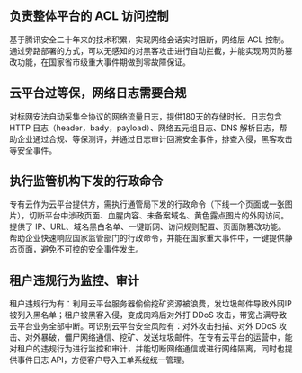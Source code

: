 ## 负责整体平台的 ACL 访问控制
基于腾讯安全二十年来的技术积累，实现网络会话实时阻断，网络层 ACL 控制。通过旁路部署的方式，可以无感知的对黑客攻击进行自动拦截，并能实现网页防篡改功能，在国家省市级重大事件期做到零故障保证。
## 云平台过等保，网络日志需要合规
对标网安法自动采集全协议的网络流量日志，提供180天的存储时长。日志包含 HTTP 日志（header，bady，payload）、网络五元组日志、DNS 解析日志，帮助企业通过合规、等保测评，并通过日志审计回溯安全事件，排查入侵，黑客攻击等安全事件。
## 执行监管机构下发的行政命令
专有云作为云平台提供方，需执行通管局下发的行政命令（下线一个页面或一张图片），切断平台中涉政页面、血腥内容、未备案域名、黄色露点图片的外网访问。提供了 IP、URL、域名黑白名单、一键断网、访问规则配置、页面防篡改功能。帮助企业快速响应国家监管部门的行政命令，并能在国家重大事件中，一键提供静态页面，避免不可控的安全事件发生。
## 租户违规行为监控、审计
租户违规行为有：利用云平台服务器偷偷挖矿资源被浪费，发垃圾邮件导致外网IP被列入黑名单；租户被黑客入侵，变成肉鸡后对外打 DDoS 攻击，带宽占满导致云平台业务全部中断。可识别云平台安全风险有：对外攻击扫描、对外 DDoS 攻击、对外暴破，僵尸网络通信、挖矿、发送垃圾邮件。在专有云平台的运营中，能对租户的违规行为进行监控和审计，并能切断网络通信或进行网络隔离，同时也提供事件日志 API，方便客户导入工单系统统一管理。